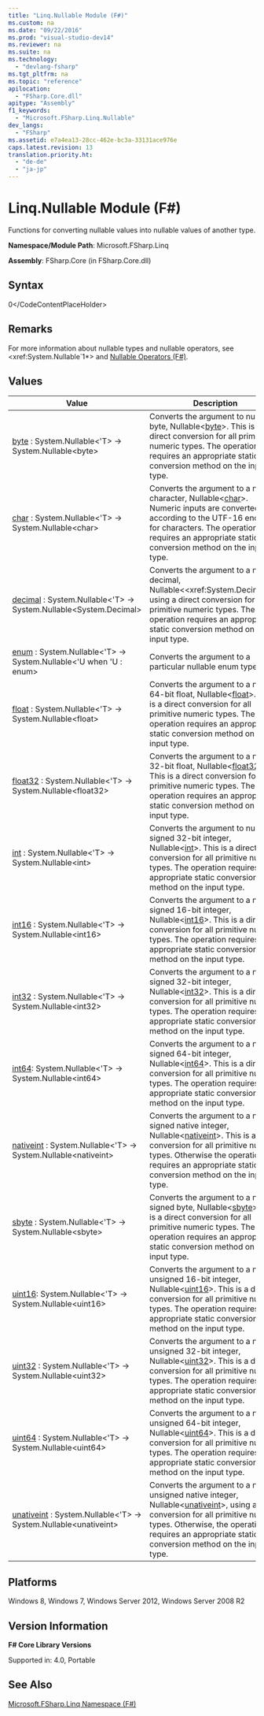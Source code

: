 ```yaml
---
title: "Linq.Nullable Module (F#)"
ms.custom: na
ms.date: "09/22/2016"
ms.prod: "visual-studio-dev14"
ms.reviewer: na
ms.suite: na
ms.technology: 
  - "devlang-fsharp"
ms.tgt_pltfrm: na
ms.topic: "reference"
apilocation: 
  - "FSharp.Core.dll"
apitype: "Assembly"
f1_keywords: 
  - "Microsoft.FSharp.Linq.Nullable"
dev_langs: 
  - "FSharp"
ms.assetid: e7a4ea13-28cc-462e-bc3a-33131ace976e
caps.latest.revision: 13
translation.priority.ht: 
  - "de-de"
  - "ja-jp"
---
```

# Linq.Nullable Module (F#)
Functions for converting nullable values into nullable values of another type.  
  
 **Namespace/Module Path**: Microsoft.FSharp.Linq  
  
 **Assembly**: FSharp.Core (in FSharp.Core.dll)  
  
## Syntax  
  
<CodeContentPlaceHolder>0\</CodeContentPlaceHolder>  
## Remarks  
 For more information about nullable types and nullable operators, see \<xref:System.Nullable`1*> and [Nullable Operators (F#)](../vs140/nullable-operators--fsharp-.md).  
  
## Values  
  
|Value|Description|  
|-----------|-----------------|  
|[byte](../vs140/nullable.byte-^t--function--fsharp-.md) : System.Nullable\<'T> -> System.Nullable\<byte>|Converts the argument to nullable byte, Nullable\<[byte](../vs140/core.byte-type-abbreviation--fsharp-.md)>. This is a direct conversion for all primitive numeric types. The operation requires an appropriate static conversion method on the input type.|  
|[char](../vs140/nullable.char-^t--function--fsharp-.md) : System.Nullable\<'T> -> System.Nullable\<char>|Converts the argument to a nullable character, Nullable\<[char](../vs140/core.char-type-abbreviation--fsharp-.md)>. Numeric inputs are converted according to the UTF-16 encoding for characters. The operation requires an appropriate static conversion method on the input type.|  
|[decimal](../vs140/nullable.decimal-^t--function--fsharp-.md) : System.Nullable\<'T> -> System.Nullable\<System.Decimal>|Converts the argument to a nullable decimal, Nullable<\<xref:System.Decimal*>> using a direct conversion for all primitive numeric types. The operation requires an appropriate static conversion method on the input type.|  
|[enum](../vs140/nullable.enum-^u--function--fsharp-.md) : System.Nullable\<'T> -> System.Nullable\<'U when 'U : enum>|Converts the argument to a particular nullable enum type.|  
|[float](../vs140/nullable.float-^t--function--fsharp-.md) : System.Nullable\<'T> -> System.Nullable\<float>|Converts the argument to a nullable 64-bit float, Nullable\<[float](../vs140/core.float-type-abbreviation--fsharp-.md)>. This is a direct conversion for all primitive numeric types. The operation requires an appropriate static conversion method on the input type.|  
|[float32](../vs140/nullable.float32-^t--function--fsharp-.md) : System.Nullable\<'T> -> System.Nullable\<float32>|Converts the argument to a nullable 32-bit float, Nullable\<[float32](../vs140/core.float32-type-abbreviation--fsharp-.md)>. This is a direct conversion for all primitive numeric types. The operation requires an appropriate static conversion method on the input type.|  
|[int](../vs140/nullable.int-^t--function--fsharp-.md) : System.Nullable\<'T> -> System.Nullable\<int>|Converts the argument to nullable signed 32-bit integer, Nullable\<[int](../vs140/core.int-type-abbreviation--fsharp-.md)>. This is a direct conversion for all primitive numeric types. The operation requires an appropriate static conversion method on the input type.|  
|[int16](../vs140/nullable.int16-^t--function--fsharp-.md) : System.Nullable\<'T> -> System.Nullable\<int16>|Converts the argument to a nullable signed 16-bit integer, Nullable\<[int16](../vs140/core.int16-type-abbreviation--fsharp-.md)>. This is a direct conversion for all primitive numeric types. The operation requires an appropriate static conversion method on the input type.|  
|[int32](../vs140/nullable.int32-^t--function--fsharp-.md) : System.Nullable\<'T> -> System.Nullable\<int32>|Converts the argument to a nullable signed 32-bit integer, Nullable\<[int32](../vs140/core.int32-type-abbreviation--fsharp-.md)>. This is a direct conversion for all primitive numeric types. The operation requires an appropriate static conversion method on the input type.|  
|[int64](../vs140/nullable.int64-^t--function--fsharp-.md): System.Nullable\<'T> -> System.Nullable\<int64>|Converts the argument to a nullable signed 64-bit integer, Nullable\<[int64](../vs140/core.int64-type-abbreviation--fsharp-.md)>. This is a direct conversion for all primitive numeric types. The operation requires an appropriate static conversion method on the input type.|  
|[nativeint](../vs140/nullable.nativeint-^t--function--fsharp-.md) : System.Nullable\<'T> -> System.Nullable\<nativeint>|Converts the argument to a nullable signed native integer, Nullable\<[nativeint](../vs140/checked.nativeint-^t--function--fsharp-.md)>. This is a direct conversion for all primitive numeric types. Otherwise the operation requires an appropriate static conversion method on the input type.|  
|[sbyte](../vs140/nullable.sbyte-^t--function--fsharp-.md) : System.Nullable\<'T> -> System.Nullable\<sbyte>|Converts the argument to a nullable signed byte, Nullable\<[sbyte](../vs140/core.sbyte-type-abbreviation--fsharp-.md)>. This is a direct conversion for all primitive numeric types. The operation requires an appropriate static conversion method on the input type.|  
|[uint16](../vs140/nullable.uint16-^t--function--fsharp-.md): System.Nullable\<'T> -> System.Nullable\<uint16>|Converts the argument to a nullable unsigned 16-bit integer, Nullable\<[uint16](../vs140/core.uint16-type-abbreviation--fsharp-.md)>. This is a direct conversion for all primitive numeric types. The operation requires an appropriate static conversion method on the input type.|  
|[uint32](../vs140/nullable.uint32-^t--function--fsharp-.md) : System.Nullable\<'T> -> System.Nullable\<uint32>|Converts the argument to a nullable unsigned 32-bit integer, Nullable\<[uint32](../vs140/core.uint32-type-abbreviation--fsharp-.md)>. This is a direct conversion for all primitive numeric types. The operation requires an appropriate static conversion method on the input type.|  
|[uint64](../vs140/nullable.uint64-^t--function--fsharp-.md) : System.Nullable\<'T> -> System.Nullable\<uint64>|Converts the argument to a nullable unsigned 64-bit integer, Nullable\<[uint64](../vs140/core.uint64-type-abbreviation--fsharp-.md)>. This is a direct conversion for all primitive numeric types. The operation requires an appropriate static conversion method on the input type.|  
|[unativeint](../vs140/nullable.unativeint-^t--function--fsharp-.md) : System.Nullable\<'T> -> System.Nullable\<unativeint>|Converts the argument to a nullable unsigned native integer, Nullable\<[unativeint](../vs140/core.unativeint-type-abbreviation--fsharp-.md)>, using a direct conversion for all primitive numeric types. Otherwise, the operation requires an appropriate static conversion method on the input type.|  
  
## Platforms  
 Windows 8, Windows 7, Windows Server 2012, Windows Server 2008 R2  
  
## Version Information  
 **F# Core Library Versions**  
  
 Supported in: 4.0, Portable  
  
## See Also  
 [Microsoft.FSharp.Linq Namespace (F#)](../vs140/microsoft.fsharp.linq-namespace--fsharp-.md)